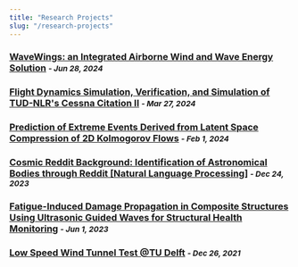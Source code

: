 ```yaml
---
title: "Research Projects"
slug: "/research-projects"
---
```

### [WaveWings: an Integrated Airborne Wind and Wave Energy Solution](/research-projects/bachelor-thesis-wavewings) <small><i> - Jun 28, 2024 </i></small>

### [Flight Dynamics Simulation, Verification, and Simulation of TUD-NLR's Cessna Citation II](/research-projects/flight-dynamics-cessna-citation-ii) <small><i> - Mar 27, 2024 </i></small>

### [Prediction of Extreme Events Derived from Latent Space Compression of 2D Kolmogorov Flows](/research-projects/extreme-events-kolmogorov-flows) <small><i> - Feb 1, 2024 </i></small>

### [Cosmic Reddit Background: Identification of Astronomical Bodies through Reddit [Natural Language Processing]](/research-projects/natural-language-processing-astronomy) <small><i> - Dec 24, 2023 </i></small>

### [Fatigue-Induced Damage Propagation in Composite Structures Using Ultrasonic Guided Waves for Structural Health Monitoring](/research-projects/structural-health-monitoring-composites) <small><i> - Jun 1, 2023 </i></small>

### [Low Speed Wind Tunnel Test @TU Delft](/research-projects/low-speed-wind-tunnel-test) <small><i> - Dec 26, 2021 </i></small>